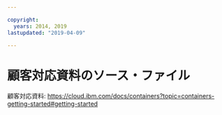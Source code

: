```yaml
---

copyright:
  years: 2014, 2019
lastupdated: "2019-04-09"

---
```



# 顧客対応資料のソース・ファイル

顧客対応資料: https://cloud.ibm.com/docs/containers?topic=containers-getting-started#getting-started


